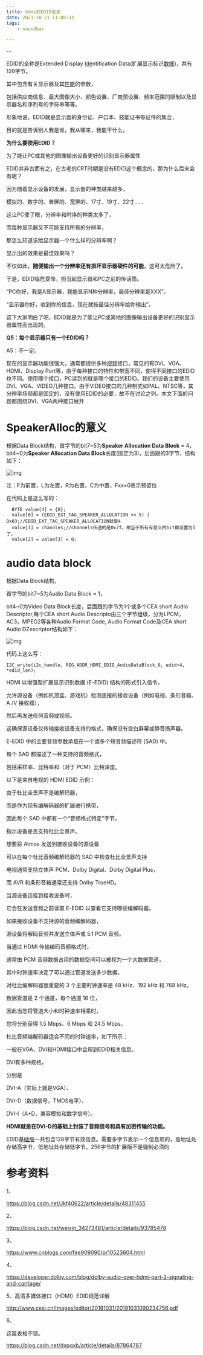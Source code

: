 ```yaml
---
title: hdmi的EDID信息
date: 2021-10-21 11:08:33
tags:
	- soundbar

---
```


--

EDID的全称是Extended Display [Ide](http://www.haogongju.net/tag/IDE)ntification Data(扩展显示标识[数据](http://www.haogongju.net/tag/数据))，共有128字节。

其中包含有关显示器及其[性能](http://www.haogongju.net/tag/性能)的参数，

包括供应商信息、最大图像大小、颜色设置、厂商预设置、频率范围的限制以及显示器名和序列号的字符串等等。

形象地说，EDID就是显示器的身份证、户口本、技能证书等证件的集合，

目的就是告诉别人我是谁，我从哪来，我能干什么。



**为什么要使用EDID？**

为了能让PC或其他的图像输出设备更好的识别显示器属性

EDID并非古而有之，在古老的CRT时期是没有EDID这个概念的，那为什么后来会有呢？

因为随着显示设备的发展，显示器的种类越来越多，

模拟的、数字的、普屏的、宽屏的、17寸、19寸、22寸……

这让PC傻了眼，分辨率和时序的种类太多了，

而每种显示器又不可能支持所有的分辨率，

那怎么知道该给显示器一个什么样的分辨率啊？

显示出的效果是最佳效果吗？

不仅如此，**随便输出一个分辨率还有损坏显示器硬件的可能**，这可太危险了。

于是，EDID临危受命，担当起显示器和PC之前的传话筒。

“PC你好，我是A显示器，我能显示N种分辨率，最佳分辨率是XXX”。

“显示器你好，收到你的信息，现在就按最佳分辨率给你输出”。

这下大家明白了吧，EDID就是为了能让PC或其他的图像输出设备更好的识别显示器属性而出现的。



**Q5：每个显示器只有一个EDID吗？**

A5：不一定。

现在的显示器功能很强大，通常都提供多种[视频](http://www.haogongju.net/tag/视频)接口，常见的有DVI、VGA、HDMI、Display Port等，由于每种接口的特性和带宽不同，使得不同接口的EDID也不同。使用哪个接口，PC读到的就是哪个接口的EDID。我们的设备主要使用DVI、VGA、VIDEO几种接口。由于VIDEO接口的几种制式如PAL、NTSC等，其分辨率场频都是固定的，没有使用EDID的必要，故不在讨论之列。本文下面的问题都围绕DVI、VGA两种接口展开



# SpeakerAlloc的意义

根据Data Block结构，首字节的bit7~5为**Speaker Allocation Data Block** = 4，bit4~0为**Speaker Allocation Data Block**长度(固定为3)，后面跟的3字节，结构如下：

 ![img](https://gitee.com/teddyxiong53/playopenwrt_pic/raw/master/1288047-20180705102624339-1655499531.png)

注：F为前置，L为左置，R为右置，C为中置，Fxx=0表示预留位

在代码上是这么写的：

```
  BYTE value[4] = {0};
  value[0] = (EDID_EXT_TAG_SPEAKER_ALLOCATION << 5) | 0x03;//EDID_EXT_TAG_SPEAKER_ALLOCATION就是4 
  value[1] = channles;//channels传递的是0x7f。相当于所有有意义的bit都设置为1了。
  value[2] = value[3] = 0;
```



# audio data block

根据Data Block结构，

首字节的bit7~5为Audio Data Block = 1，

bit4~0为Video Data Block长度，后面跟的字节为1个或多个CEA short Audio Descriptor,每个CEA short Audio Descripto由三个字节组级，分为LPCM，AC3，MPEG2等各种Audio Format Code,  Audio Format Code及CEA short Audio DZescriptor结构如下：

![img](https://gitee.com/teddyxiong53/playopenwrt_pic/raw/master/1288047-20180705102547547-2145846685.png)

代码上这么写：

```
I2C_write(i2c_handle, REG_ADDR_HDMI_EDID_AudioDataBlock_0, edid+4, *edid_len);
```





HDMI 以增强型扩展显示识别数据 (E-EDID) 结构的形式引入信令，

允许源设备（例如机顶盒、游戏机）检测连接的接收设备（例如电视、条形音箱、A /V 接收器），

然后再发送任何音频或视频。

这确保源设备仅传输接收设备支持的格式，确保没有空白屏幕或静音扬声器。 

E-EDID 中的主要音频参数承载在一个或多个短音频描述符 (SAD) 中。

每个 SAD 都描述了一种支持的音频格式，

包括采样率、比特率和（对于 PCM）比特深度。

以下是来自电视的 HDMI EDID 示例：



由于杜比全景声不是编解码器，

而是作为现有编解码器的扩展进行携带，

因此每个 SAD 中都有一个“音频格式特定”字节，

指示设备是否支持杜比全景声。

想要将 Atmos 发送到接收设备的源设备

可以在每个杜比音频编解码器的 SAD 中检查杜比全景声支持



电视通常支持立体声 PCM、Dolby Digital、Dolby Digital Plus，

而 AVR 和条形音箱通常还支持 Dolby TrueHD。

当源设备连接到接收设备时，

它会在发送音频之前读取 E-EDID 以查看它支持哪些编解码器。

如果接收设备不支持源的音频编解码器，

源设备将解码音频并发送立体声或 5.1 PCM 音频。



当通过 HDMI 传输编码音频格式时，

通常由 PCM 音频数据占用的数据空间可以被视为一个大数据管道，

其中时钟速率决定了可以通过管道发送多少数据。

对杜比编解码器很重要的 3 个主要时钟速率是 48 kHz、192 kHz 和 768 kHz。

数据管道是 2 个通道，每个通道 16 位，

因此当您将管道大小和时钟速率相乘时，

您将分别获得 1.5 Mbps、6 Mbps 和 24.5 Mbps。

杜比音频编解码器适合不同的时钟速率，如下所示：



 一般在VGA、DVI和HDMI接口中会用到EDID相关信息。

DVI有多种规格，

分别是

DVI-A（实际上就是VGA）、

DVI-D（数据信号，TMDS电平）、

DVI-I（A+D，兼容模拟和数字信号）。

**HDMI就是在DVI-D的基础上封装了音频信号和具有加密传输的功能。**

EDID[基础版](https://www.baidu.com/s?wd=基础版&tn=24004469_oem_dg&rsv_dl=gh_pl_sl_csd)一共包含128字节有效信息。需要多字节表示一个信息项的，高地址处存储高字节，低地址处存储低字节。256字节的扩展版不是强制必须的

# 参考资料

1、

https://blog.csdn.net/Jkf40622/article/details/48311455

2、

https://blog.csdn.net/weixin_34273481/article/details/93785478

3、

https://www.cnblogs.com/fire909090/p/10523604.html

4、

https://developer.dolby.com/blog/dolby-audio-over-hdmi-part-2-signaling-and-carriage/

5、高清多媒体接口（HDMI）EDID规范详解

http://www.cesi.cn/images/editor/20181031/20181031090234756.pdf

6、

这篇表格不错。

https://blog.csdn.net/dxpqxb/article/details/87864787